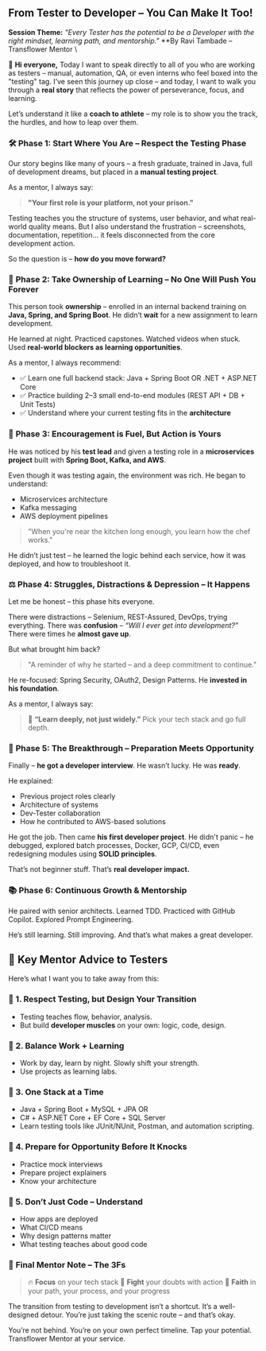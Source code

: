 
## From Tester to Developer – You Can Make It Too!

**Session Theme:** *"Every Tester has the potential to be a Developer with the right mindset, learning path, and mentorship."*
\*\*By Ravi Tambade – Transflower Mentor \

👋 **Hi everyone,**
Today I want to speak directly to all of you who are working as testers – manual, automation, QA, or even interns who feel boxed into the "testing" tag. I’ve seen this journey up close – and today, I want to walk you through a **real story** that reflects the power of perseverance, focus, and learning.

Let’s understand it like a **coach to athlete** – my role is to show you the track, the hurdles, and how to leap over them.


### 🛠️ **Phase 1: Start Where You Are – Respect the Testing Phase**

Our story begins like many of yours – a fresh graduate, trained in Java, full of development dreams, but placed in a **manual testing project**.

As a mentor, I always say:

> **"Your first role is your platform, not your prison."**

Testing teaches you the structure of systems, user behavior, and what real-world quality means. But I also understand the frustration – screenshots, documentation, repetition… it feels disconnected from the core development action.

So the question is – **how do you move forward?**


### 🚀 **Phase 2: Take Ownership of Learning – No One Will Push You Forever**

This person took **ownership** – enrolled in an internal backend training on **Java, Spring, and Spring Boot**.
He didn’t **wait** for a new assignment to learn development.

He learned at night.
Practiced capstones.
Watched videos when stuck.
Used **real-world blockers as learning opportunities**.

As a mentor, I always recommend:

* ✅ Learn one full backend stack: Java + Spring Boot OR .NET + ASP.NET Core
* ✅ Practice building 2–3 small end-to-end modules (REST API + DB + Unit Tests)
* ✅ Understand where your current testing fits in the **architecture**


### 🌱 **Phase 3: Encouragement is Fuel, But Action is Yours**

He was noticed by his **test lead** and given a testing role in a **microservices project** built with **Spring Boot, Kafka, and AWS**.

Even though it was testing again, the environment was rich.
He began to understand:

* Microservices architecture
* Kafka messaging
* AWS deployment pipelines

> "When you're near the kitchen long enough, you learn how the chef works."

He didn’t just test – he learned the logic behind each service, how it was deployed, and how to troubleshoot it.


### ⚖️ **Phase 4: Struggles, Distractions & Depression – It Happens**

Let me be honest – this phase hits everyone.

There were distractions – Selenium, REST-Assured, DevOps, trying everything.
There was **confusion** – *“Will I ever get into development?”*
There were times he **almost gave up**.

But what brought him back?

> "A reminder of why he started – and a deep commitment to continue."

He re-focused: Spring Security, OAuth2, Design Patterns. He **invested in his foundation**.

As a mentor, I always say:

> 🧭 **“Learn deeply, not just widely.”** Pick your tech stack and go full depth.


### 🏁 **Phase 5: The Breakthrough – Preparation Meets Opportunity**

Finally – **he got a developer interview**.
He wasn’t lucky. He was **ready**.

He explained:

* Previous project roles clearly
* Architecture of systems
* Dev-Tester collaboration
* How he contributed to AWS-based solutions

He got the job. Then came **his first developer project**.
He didn't panic – he debugged, explored batch processes, Docker, GCP, CI/CD, even redesigning modules using **SOLID principles**.

That’s not beginner stuff. That’s **real developer impact.**

### 📚 **Phase 6: Continuous Growth & Mentorship**

He paired with senior architects.
Learned TDD.
Practiced with GitHub Copilot.
Explored Prompt Engineering.

He’s still learning. Still improving. And that’s what makes a great developer.

## 🎯 **Key Mentor Advice to Testers**

Here’s what I want you to take away from this:

### 🔑 1. **Respect Testing, but Design Your Transition**

* Testing teaches flow, behavior, analysis.
* But build **developer muscles** on your own: logic, code, design.

### 🔑 2. **Balance Work + Learning**

* Work by day, learn by night. Slowly shift your strength.
* Use projects as learning labs.

### 🔑 3. **One Stack at a Time**

* Java + Spring Boot + MySQL + JPA
  OR
* C# + ASP.NET Core + EF Core + SQL Server
* Learn testing tools like JUnit/NUnit, Postman, and automation scripting.

### 🔑 4. **Prepare for Opportunity Before It Knocks**

* Practice mock interviews
* Prepare project explainers
* Know your architecture

### 🔑 5. **Don’t Just Code – Understand**

* How apps are deployed
* What CI/CD means
* Why design patterns matter
* What testing teaches about good code


### 🧘 **Final Mentor Note – The 3Fs**

> 🔥 **Focus** on your tech stack
> 💪 **Fight** your doubts with action
> 🙏 **Faith** in your path, your process, and your progress

The transition from testing to development isn’t a shortcut.
It’s a well-designed detour. You’re just taking the scenic route – and that’s okay.

You’re not behind. You’re on your own perfect timeline.
Tap your potential.
Transflower
Mentor at your service.
